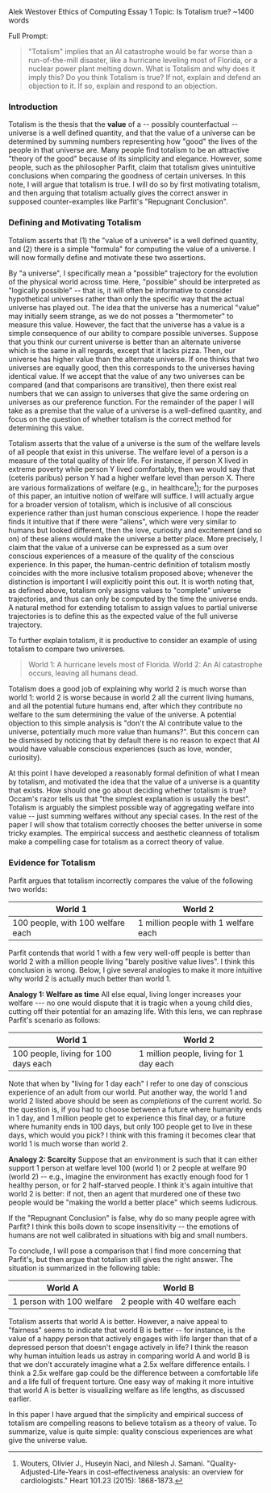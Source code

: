 Alek Westover
Ethics of Computing Essay 1
Topic: Is Totalism true?
~1400 words

Full Prompt: 
>"Totalism" implies that an AI catastrophe would be far worse than a run-of-the-mill disaster,
like a hurricane leveling most of Florida, or a nuclear power plant melting down. What is
Totalism and why does it imply this? Do you think Totalism is true? If not, explain and defend
an objection to it. If so, explain and respond to an objection.

### Introduction
Totalism is the thesis that the **value** of a -- possibly counterfactual -- universe is a well defined quantity, and that the value of a universe can be determined by summing numbers representing how "good" the lives of the people in that universe are. Many people find totalism to be an attractive "theory of the good" because of its simplicity and elegance. However, some people, such as the philosopher Parfit, claim that totalism gives unintuitive conclusions when comparing the goodness of certain universes. In this note, I will argue that totalism is true. I will do so by first motivating totalism, and then arguing that totalism actually gives the correct answer in supposed counter-examples like Parfit's "Repugnant Conclusion".

### Defining and Motivating Totalism
Totalism asserts that (1) the "value of a universe" is a well defined quantity, and (2) there is a simple "formula" for computing the value of a universe. I will now formally define and motivate these two assertions.

By "a universe", I specifically mean a "possible" trajectory for the evolution of the physical world across time. Here, "possible" should be interpreted as "logically possible" -- that is, it will often be informative to consider hypothetical universes rather than only the specific way that the actual universe has played out. The idea that the universe has a numerical "value" may initially seem strange, as we do not posses a "thermometer" to measure this value. However, the fact that the universe has a value is a simple consequence of our ability to compare possible universes. Suppose that you think our current universe is better than an alternate universe which is the same in all regards, except that it lacks pizza. Then, our universe has higher value than the alternate universe. If one thinks that two universes are equally good, then this corresponds to the universes having identical value. If we accept that the value of any two universes can be compared (and that comparisons are transitive), then there exist real numbers that we can assign to universes that give the same ordering on universes as our preference function. 
For the remainder of the paper I will take as a premise that the value of a universe is a well-defined quantity, and focus on the question of whether totalism is the correct method for determining this value.

Totalism asserts that the value of a universe is the sum of the welfare levels of all people that exist in this universe. The welfare level of a person is a measure of the total quality of their life. For instance, if person X lived in extreme poverty while person Y lived comfortably, then we would say that (ceteris paribus) person Y had a higher welfare level than person X. 
There are various formalizations of welfare (e.g., in healthcare[^1]); for the purposes of this paper, an intuitive notion of welfare will suffice.
I will actually argue for a broader version of totalism, which is inclusive of all conscious experience rather than just human conscious experience. I hope the reader finds it intuitive that if there were "aliens", which were very similar to humans but looked different, then the love, curiosity and excitement (and so on) of these aliens would make the universe a better place. More precisely, I claim that the value of a universe can be expressed as a sum over conscious experiences of a measure of the quality of the conscious experience. In this paper, the human-centric definition of totalism mostly coincides with the more inclusive totalism proposed above; whenever the distinction is important I will explicitly point this out. It is worth noting that, as defined above, totalism only assigns values to "complete" universe trajectories, and thus can only be computed by the time the universe ends. A natural method for extending totalism to assign values to partial universe trajectories is to define this as the expected value of the full universe trajectory.

To further explain totalism, it is productive to consider an example of using totalism to compare two universes.

> World 1: A hurricane levels most of Florida.
> World 2: An AI catastrophe occurs, leaving all humans dead.

Totalism does a good job of explaining why world 2 is much worse than world 1: world 2 is worse because in world 2 all the current living humans, and all the potential future humans end, after which they contribute no welfare to the sum determining the value of the universe.
A potential objection to this simple analysis is "don't the AI contribute value to the universe, potentially much more value than humans?". But this concern can be dismissed by noticing that by default there is no reason to expect that AI would have valuable conscious experiences (such as love, wonder, curiosity).

At this point I have developed a reasonably formal definition of what I mean by totalism, and motivated the idea that the value of a universe is a quantity that exists. How should one go about deciding whether totalism is true? Occam's razor tells us that "the simplest explanation is usually the best". Totalism is arguably the simplest possible way of aggregating welfare into value -- just summing welfares without any special cases. In the rest of the paper I will show that totalism correctly chooses the better universe in some tricky examples. The empirical success and aesthetic cleanness of totalism make a compelling case for totalism as a correct theory of value.

### Evidence for Totalism
Parfit argues that totalism incorrectly compares the value of the following two worlds:

| World 1                           | World 2                              |
| --------------------------------- | ------------------------------------ |
| 100 people, with 100 welfare each | 1 million people with 1 welfare each |
Parfit contends that world 1 with a few very well-off people is better than world 2 with a million people living "barely positive value lives". I think this conclusion is wrong. Below, I give several analogies to make it more intuitive why world 2 is actually much better than world 1.

**Analogy 1: Welfare as time**
All else equal, living longer increases your welfare --- no one would dispute that it is tragic when a young child dies, cutting off their potential for an amazing life.
With this lens, we can rephrase Parfit's scenario as follows:

| World 1                              | World 2                                 |
| ------------------------------------ | --------------------------------------- |
| 100 people, living for 100 days each | 1 million people, living for 1 day each |
Note that when by "living for 1 day each" I refer to one day of conscious experience of an adult from our world. 
Put another way, the world 1 and world 2 listed above should be seen as *completions* of the current world. So the question is, if you had to choose between a future where humanity ends in 1 day, and 1 million people get to experience this final day, or a future where humanity ends in 100 days, but only 100 people get to live in these days, which would you pick?
I think with this framing it becomes clear that world 1 is much worse than world 2.

**Analogy 2: Scarcity**
Suppose that an environment is such that it can either support 1 person at welfare level 100 (world 1) or 2 people at welfare 90 (world 2) -- e.g., imagine the environment has exactly enough food for 1 healthy person, or for 2 half-starved people.
I think it's again intuitive that world 2 is better: if not, then an agent that murdered one of these two people would be "making the world a better place" which seems ludicrous.

If the "Repugnant Conclusion" is false, why do so many people agree with Parfit?
I think this boils down to scope insensitivity -- the emotions of humans are not
well calibrated in situations with big and small numbers.

To conclude, I will pose a comparison that I find more concerning that Parfit's, but then argue that totalism still gives the right answer.
The situation is summarized in the following table:

| World A                   | World B                       |
| ------------------------- | ----------------------------- |
| 1 person with 100 welfare | 2 people with 40 welfare each |
Totalism asserts that world A is better. However, a naive appeal to "fairness" seems to indicate that world B is better -- for instance, is the value of a happy person that actively engages with life larger than that of a depressed person that doesn't engage actively in life?
I think the reason why human intuition leads us astray in comparing world A and world B is that we don't accurately imagine what a 2.5x welfare difference entails. I think a 2.5x welfare gap could be the difference between a comfortable life and a life full of frequent torture. One easy way of making it more intuitive that world A is better is visualizing welfare as life lengths, as discussed earlier.

In this paper I have argued that the simplicity and empirical success of totalism are compelling reasons to believe totalism as a theory of value. To summarize, value is quite simple: quality conscious experiences are what give the universe value.

[^1]: Wouters, Olivier J., Huseyin Naci, and Nilesh J. Samani. "Quality-Adjusted-Life-Years in cost-effectiveness analysis: an overview for cardiologists." Heart 101.23 (2015): 1868-1873.
